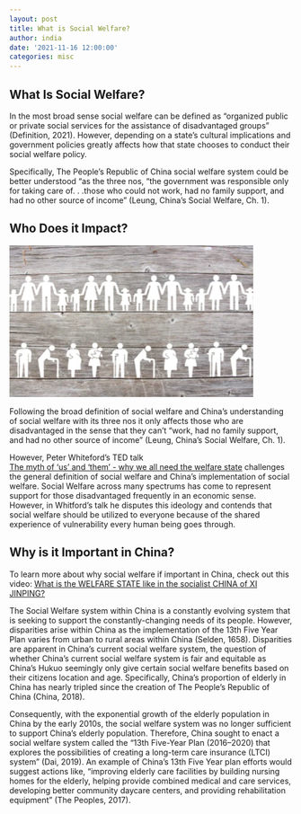 ```yaml
---
layout: post
title: What is Social Welfare?
author: india
date: '2021-11-16 12:00:00'
categories: misc
---
```


## What Is Social Welfare?

In the most broad sense social welfare can be defined as
“organized public or private social services for the assistance
of disadvantaged groups” (Definition, 2021). However, depending on
a state’s cultural implications and government policies greatly
affects how that state chooses to conduct their social welfare policy.

Specifically, The People’s Republic of China social welfare system
could be better understood “as the three nos, “the government was responsible
only for taking care of. . .those who could not work, had no family support,
and had no other source of income” (Leung, China’s Social Welfare, Ch. 1).

## Who Does it Impact?

![who](assets/img/uploads/grey-who.jpg)

Following the broad definition of social welfare and China’s
understanding of social welfare with its three nos it only
affects those who are disadvantaged in the sense that they can’t
“work, had no family support, and had no other source of income”
(Leung, China’s Social Welfare, Ch. 1). 

However, Peter Whiteford’s TED talk  
[The  myth of ‘us’ and ‘them’ - why we all need the welfare state](https://www.youtube.com/watch?v=IZU0zfA4E9I)
challenges the general definition of social welfare and China’s implementation of social welfare.
Social Welfare across many spectrums has come to represent support for those disadvantaged frequently in an economic sense.
However, in Whitford’s talk he disputes this ideology and contends that social welfare should be utilized to everyone because
of the shared experience of vulnerability every human being goes through. 

## Why is it Important in China?

To learn more about why social welfare if important in China,
check out this video: [What is the WELFARE STATE like in the socialist CHINA of XI JINPING?](https://www.youtube.com/watch?v=UlNFR8fMHSk)

The Social Welfare system within China is a constantly evolving system that is seeking to support the constantly-changing
needs of its people. However, disparities arise within China as the implementation of the 13th Five Year Plan varies
from urban to rural areas within China (Selden, 1658). Disparities are apparent in China’s current social welfare system,
the question of whether China’s current social welfare system is fair and equitable as China’s Hukuo seemingly only give
certain social welfare benefits based on their citizens location and age. Specifically, China’s proportion of elderly in China has
nearly tripled since the creation of The People’s Republic of China (China, 2018). 

Consequently, with the exponential growth of the elderly population in China by the early 2010s,
the social welfare system was no longer sufficient to support China’s elderly population. Therefore,
China sought to enact a social welfare system called the “13th Five-Year Plan (2016–2020) that explores
the possibilities of creating a long-term care insurance (LTCI) system” (Dai, 2019). An example of China’s
13th Five Year plan efforts would suggest actions like, “improving elderly care facilities by building nursing
homes for the elderly, helping provide combined medical and care services, developing better community daycare 
centers, and providing rehabilitation equipment” (The Peoples, 2017).